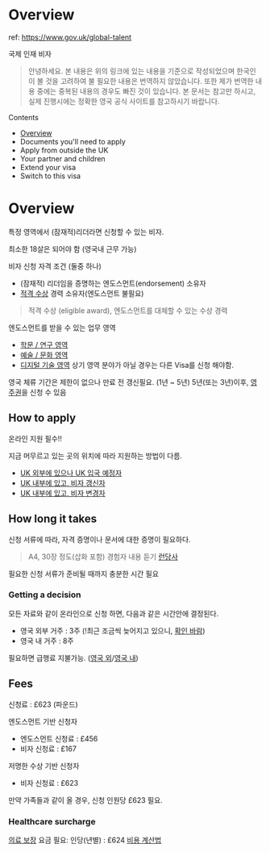 # Overview
ref: https://www.gov.uk/global-talent

국제 인재 비자

> 안녕하세요. 본 내용은 위의 링크에 있는 내용을 기준으로 작성되었으며 
> 한국인이 볼 것을 고려하여 불 필요한 내용은 번역하지 않았습니다.
> 또한 제가 번역한 내용 중에는 중복된 내용의 경우도 빠진 것이 있습니다.
> 본 문서는 참고만 하시고, 실제 진행시에는 정확한 영국 공식 사이트를 참고하시기 바랍니다.

Contents
- [Overview](./overview)
- Documents you'll need to apply
- Apply from outside the UK
- Your partner and children
- Extend your visa
- Switch to this visa

# Overview
특정 영역에서 (잠재적)리더라면 신청할 수 있는 비자.

최소한 18살은 되어야 함 (영국내 근무 가능)

비자 신청 자격 조건 (둘중 하나)
- (잠재적) 리더임을 증명하는 엔도스먼트(endorsement) 소유자
- [적격 수상](https://www.gov.uk/government/publications/global-talent-eligible-prize-list) 경력 소유자(엔도스먼트 불필요)

> 적격 수상 (eligible award), 엔도스먼트를 대체할 수 있는 수상 경력

엔도스먼트를 받을 수 있는 업무 영역
- [학문 / 연구 영역](https://www.gov.uk/global-talent-researcher-academic)
- [예술 / 문화 영역](https://www.gov.uk/global-talent-arts-culture)
- [디지털 기술 영역](./leader-in-digital-technology/overview)
상기 영역 분야가 아닐 경우는 다른 Visa를 신청 해야함.

영국 체류 기간은 제한이 없으나 만료 전 갱신필요. (1년 ~ 5년)
5년(또는 3년)이후, [영주권](https://www.gov.uk/indefinite-leave-to-remain)을 신청 수 있음


## How to apply
온라인 지원 필수!!

지금 머무르고 있는 곳의 위치에 따라 지원하는 방법이 다름.
- [UK 외부에 있으나 UK 입국 예정자](https://www.gov.uk/global-talent/apply-from-outside-the-uk)
- [UK 내부에 있고, 비자 갱신자](https://www.gov.uk/global-talent/extend-your-visa)
- [UK 내부에 있고, 비자 변경자](https://www.gov.uk/global-talent/switch-to-this-visa)

## How long it takes
신청 서류에 따라, 자격 증명이나 문서에 대한 증명이 필요하다.
> A4, 30장 정도(삽화 포함) 경험자 내용 듣기 [런당사](https://www.podbbang.com/channels/1783024/episodes/24393712)

필요한 신청 서류가 준비될 때까지 충분한 시간 필요

### Getting a decision
모든 자료와 같이 온라인으로 신청 하면, 다음과 같은 시간안에 결정된다.

- 영국 외부 거주 : 3주 (!최근 조금씩 늦어지고 있으니, [확인 바람](https://www.gov.uk/guidance/visa-decision-waiting-times-applications-outside-the-uk))
- 영국 내 거주 : 8주

필요하면 급행료 지불가능. ([영국 외](https://www.gov.uk/guidance/visa-decision-waiting-times-applications-outside-the-uk)/[영국 내](https://www.gov.uk/faster-decision-visa-settlement))


## Fees
신청료 : £623 (파운드)

엔도스먼트 기반 신청자
 - 엔도스먼트 신청료 : £456
 - 비자 신청료 : £167

저명한 수상 기반 신청자
 - 비자 신청료 : £623

만약 가족들과 같이 올 경우, 신청 인원당 £623 필요.

### Healthcare surcharge
[의료 보장](https://www.gov.uk/healthcare-immigration-application/pay) 요금 필요: 인당(년별) : £624
[비용 계산법](https://www.immigration-health-surcharge.service.gov.uk/checker/type)
